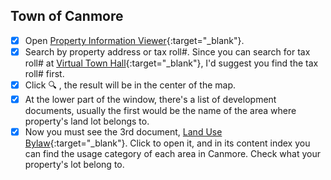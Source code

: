 
## Town of Canmore

- [x] Open [Property Information Viewer](https://www.arcgis.com/apps/webappviewer/index.html?id=cc9058f66fa0479694532f6df73992a9){:target="_blank"}.
- [x] Search by property address or tax roll#. Since you can search for tax roll# at [Virtual Town Hall](https://online.canmore.ca/vch/){:target="_blank"}, I'd suggest you find the tax roll# first.
- [x] Click 🔍 , the result will be in the center of the map.
- [x] At the lower part of the window, there's a list of development documents, usually the first would be the name of the area where property's land lot belongs to.
- [x] Now you must see the 3rd document, [Land Use Bylaw](https://drive.google.com/file/d/1KayePIzffY-luETV2ktGxhQiOP9AVPl6/view?usp=sharing){:target="_blank"}. Click to open it, and in its content index you can find the usage category of each area in Canmore. Check what your property's lot belong to.
